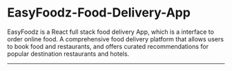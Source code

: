 # EasyFoodz-Food-Delivery-App
EasyFoodz is a React full stack food delivery App, which is a interface to order online food.
A comprehensive food delivery platform that allows users to book food and restaurants, and offers curated recommendations for popular destination restaurants and hotels.

------------------------------------------------------------------------------------------------------------
